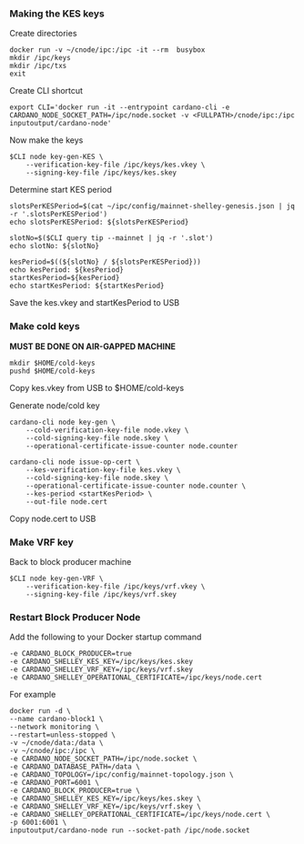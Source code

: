 ### Making the KES keys

Create directories
```
docker run -v ~/cnode/ipc:/ipc -it --rm  busybox
mkdir /ipc/keys
mkdir /ipc/txs
exit
```
Create CLI shortcut
```
export CLI='docker run -it --entrypoint cardano-cli -e CARDANO_NODE_SOCKET_PATH=/ipc/node.socket -v <FULLPATH>/cnode/ipc:/ipc inputoutput/cardano-node'
```

Now make the keys
```
$CLI node key-gen-KES \
    --verification-key-file /ipc/keys/kes.vkey \
    --signing-key-file /ipc/keys/kes.skey
```

Determine start KES period

```
slotsPerKESPeriod=$(cat ~/ipc/config/mainnet-shelley-genesis.json | jq -r '.slotsPerKESPeriod')
echo slotsPerKESPeriod: ${slotsPerKESPeriod}

slotNo=$($CLI query tip --mainnet | jq -r '.slot')
echo slotNo: ${slotNo}

kesPeriod=$((${slotNo} / ${slotsPerKESPeriod})) 
echo kesPeriod: ${kesPeriod}
startKesPeriod=${kesPeriod}
echo startKesPeriod: ${startKesPeriod}
```

Save the kes.vkey and startKesPeriod to USB

### Make cold keys
**MUST BE DONE ON AIR-GAPPED MACHINE**

```
mkdir $HOME/cold-keys
pushd $HOME/cold-keys
```
Copy kes.vkey from USB to $HOME/cold-keys

Generate node/cold key

```
cardano-cli node key-gen \
    --cold-verification-key-file node.vkey \
    --cold-signing-key-file node.skey \
    --operational-certificate-issue-counter node.counter
```

```
cardano-cli node issue-op-cert \
    --kes-verification-key-file kes.vkey \
    --cold-signing-key-file node.skey \
    --operational-certificate-issue-counter node.counter \
    --kes-period <startKesPeriod> \
    --out-file node.cert
```
Copy node.cert to USB

### Make VRF key

Back to block producer machine

```
$CLI node key-gen-VRF \
    --verification-key-file /ipc/keys/vrf.vkey \
    --signing-key-file /ipc/keys/vrf.skey
```

### Restart Block Producer Node

Add the following to your Docker startup command
```
-e CARDANO_BLOCK_PRODUCER=true
-e CARDANO_SHELLEY_KES_KEY=/ipc/keys/kes.skey
-e CARDANO_SHELLEY_VRF_KEY=/ipc/keys/vrf.skey
-e CARDANO_SHELLEY_OPERATIONAL_CERTIFICATE=/ipc/keys/node.cert

```

For example
```
docker run -d \
--name cardano-block1 \
--network monitoring \
--restart=unless-stopped \
-v ~/cnode/data:/data \
-v ~/cnode/ipc:/ipc \
-e CARDANO_NODE_SOCKET_PATH=/ipc/node.socket \
-e CARDANO_DATABASE_PATH=/data \
-e CARDANO_TOPOLOGY=/ipc/config/mainnet-topology.json \
-e CARDANO_PORT=6001 \
-e CARDANO_BLOCK_PRODUCER=true \
-e CARDANO_SHELLEY_KES_KEY=/ipc/keys/kes.skey \
-e CARDANO_SHELLEY_VRF_KEY=/ipc/keys/vrf.skey \
-e CARDANO_SHELLEY_OPERATIONAL_CERTIFICATE=/ipc/keys/node.cert \
-p 6001:6001 \
inputoutput/cardano-node run --socket-path /ipc/node.socket
```
